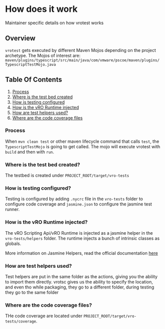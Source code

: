# How does it work

Maintainer specific details on how vrotest works

## Overview

`vrotest` gets executed by different Maven Mojos depending on the project archetype. The Mojos of interest are: `maven/plugins/typescript/src/main/java/com/vmware/pscoe/maven/plugins/TypescriptTestMojo.java`

## Table Of Contents

1. [Process](#process)
2. [Where is the test bed created](#where-is-the-test-bed-created)
3. [How is testing configured](#how-is-testing-configured)
4. [How is the vRO Runtime injected](#how-is-the-vro-runtime-injected)
5. [How are test helpers used?](#how-are-test-helpers-used)
6. [Where are the code coverage files](#where-are-the-code-coverage-files)

### Process

When `mvn clean test` or other maven lifecycle command that calls `test`, the `TypescriptTestMojo` is going to get called. The mojo will execute vrotest with `build` and then with `run`.

### Where is the test bed created?

The testbed is created under `PROJECT_ROOT/target/vro-tests`

### How is testing configured?

Testing is configured by adding `.nycrc` file in the `vro-tests` folder to configure code coverage and `jasmine.json` to configure the jasmine test runner.

### How is the vRO Runtime injected?

The vRO Scripting Api/vRO Runtime is injected as a jasmine helper in the `vro-tests/helpers` folder. The runtime injects a bunch of intrinsic classes as globals.

More information on Jasmine Helpers, read the official documentation [here](https://jasmine.github.io/pages/docs_home.html)

### How are test helpers used?

Test helpers are put in the same folder as the actions, giving you the ability to import them directly. vrotsc gives us the ability to specify the location, and even tho while packaging, they go to a different folder, during testing they go to the same folder

### Where are the code coverage files?

THe code coverage are located under `PROJECT_ROOT/target/vro-tests/coverage`.
